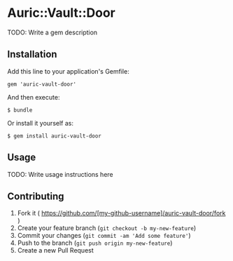 # Auric::Vault::Door

TODO: Write a gem description

## Installation

Add this line to your application's Gemfile:

    gem 'auric-vault-door'

And then execute:

    $ bundle

Or install it yourself as:

    $ gem install auric-vault-door

## Usage

TODO: Write usage instructions here

## Contributing

1. Fork it ( https://github.com/[my-github-username]/auric-vault-door/fork )
2. Create your feature branch (`git checkout -b my-new-feature`)
3. Commit your changes (`git commit -am 'Add some feature'`)
4. Push to the branch (`git push origin my-new-feature`)
5. Create a new Pull Request
